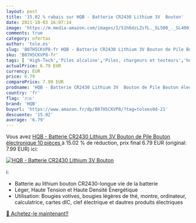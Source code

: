 ```yaml
---
layout: post
title: '15.02 % rabais sur HQB - Batterie CR2430 Lithium 3V  Bouton'
date: 2021-10-03 16:07:14
image: 'https://m.media-amazon.com/images/I/51h6dzLZsfL._SL500_._SL400_.jpg'
comments: true
category: ofertas
author: 'tole.es'
slug: 'B07H5CKVP8-fr HQB - Batterie CR2430 Lithium 3V Bouton de Pile Bouton...'
sku: 'B07H5CKVP8-fr'
tags: [ 'High-Tech','Piles alcaline','Piles, chargeurs et testeurs','hqb', ]
actualPrice: 6.79 EUR
currency: EUR
price: 6.79
comparePrice: 7.99 EUR
prodname: 'HQB - Batterie CR2430 Lithium 3V  Bouton de Pile Bouton électronique  10 pièces '
country: 'fr'
flag: '🇫🇷'
brand: 'HQB'
buyurl: 'https://www.amazon.fr/dp/B07H5CKVP8/?tag=tolees0d-21'
descuento: '15.02'
average: '6.79'
---
```


Vous avez [HQB - Batterie CR2430 Lithium 3V  Bouton de Pile Bouton électronique  10 pièces ](https://www.amazon.fr/dp/B07H5CKVP8/?tag=tolees0d-21)  à  15.02 % de réduction, prix final  6.79 EUR (original: 7.99 EUR) ici:

[![HQB - Batterie CR2430 Lithium 3V  Bouton](https://m.media-amazon.com/images/I/51h6dzLZsfL._SL500_._SL400_.jpg)](https://www.amazon.fr/dp/B07H5CKVP8/?tag=tolees0d-21)

ℹ️:

- Batterie au lithium bouton CR2430-longue vie de la batterie
- Léger, Haute Tension et Haute Densité Énergétique
- Utilisation: Bougies votives, bougies légères de thé, montre, ordinateur, calculatrice, cartes dIC, clef électrique et dautres produits électriques

[🛒 Achetez-le maintenant!!](https://www.amazon.fr/dp/B07H5CKVP8/?tag=tolees0d-21)
